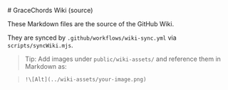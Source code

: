 \# GraceChords Wiki (source)



These Markdown files are the source of the GitHub Wiki.  

They are synced by `.github/workflows/wiki-sync.yml` via `scripts/syncWiki.mjs`.



> Tip: Add images under `public/wiki-assets/` and reference them in Markdown as:

> `!\[Alt](../wiki-assets/your-image.png)`



